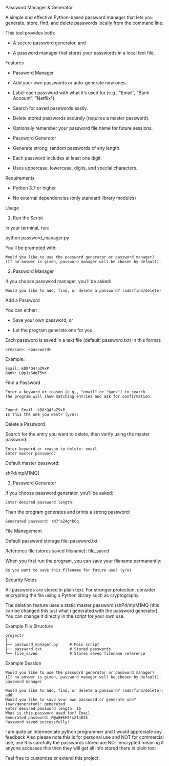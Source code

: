 Password Manager & Generator

A simple and effective Python-based password manager that lets you generate, store, find, and delete passwords locally from the command line.

This tool provides both:

* A secure password generator, and

* A password manager that stores your passwords in a local text file.

Features
* Password Manager

* Add your own passwords or auto-generate new ones.

* Label each password with what it’s used for (e.g., "Email", "Bank Account", "Netflix").

* Search for saved passwords easily.

* Delete stored passwords securely (requires a master password).

* Optionally remember your password file name for future sessions.

* Password Generator

* Generate strong, random passwords of any length.

* Each password includes at least one digit.

* Uses uppercase, lowercase, digits, and special characters.

Requirements

* Python 3.7 or higher

* No external dependencies (only standard library modules)

Usage
1. Run the Script

In your terminal, run:

python password_manager.py


You’ll be prompted with:

```
Would you like to use the password generator or password manager?
(If no answer is given, password manager will be chosen by default):
```

2. Password Manager

If you choose password manager, you’ll be asked:

```
Would you like to add, find, or delete a password? (add/find/delete)
```
Add a Password

You can either:

* Save your own password, or

* Let the program generate one for you.

Each password is saved in a text file (default: password.txt) in this format:

```
<reason>: <password>
```

Example:
```
Email: kD8*Q4!aZ9xP
Bank: L@p1zS#qT5nK
```

Find a Password

```
Enter a keyword or reason (e.g., "email" or "bank") to search.
The program will show matching entries and ask for confirmation:


Found: Email: kD8*Q4!aZ9xP
Is this the one you want? (y/n):
```

Delete a Password

Search for the entry you want to delete, then verify using the master password:

```
Enter keyword or reason to delete: email
Enter master password:
```

Default master password:

shPd/mpM1MQ(

3. Password Generator

If you choose password generator, you’ll be asked:

```
Enter desired password length:
```

Then the program generates and prints a strong password:

```
Generated password: !N7^aZ4g*kCq
```

File Management

Default password storage file: password.txt

Reference file (stores saved filename): file_saved

When you first run the program, you can save your filename permanently:

```
Do you want to save this filename for future use? (y/n)
```

Security Notes

All passwords are stored in plain text.
For stronger protection, consider encrypting the file using a Python library such as cryptography.

The deletion feature uses a static master password (shPd/mpM1MQ (this can be changed this just what i generated with the password generator).
You can change it directly in the script for your own use.

Example File Structure
```
project/
│
├── password_manager.py     # Main script
├── password.txt            # Stored passwords
└── file_saved              # Stores saved filename reference
```
Example Session
```
Would you like to use the password generator or password manager?
(If no answer is given, password manager will be chosen by default): password manager

Would you like to add, find, or delete a password? (add/find/delete): add
Would you like to save your own password or generate one? (own/generated): generated
Enter desired password length: 16
What is this password used for? Email
Generated password: P@w8#kH5!sZ1nD3$
Password saved successfully!
```

I am quite an intermediate python programmer and I would appreciate any feedback
Also please note this is for personal use and NOT for commercial use, use this carefully the passwords stored are NOT encrypted meaning if anyone accesses this then they will get all info stored there in plain text

Feel free to customize or extend this project.
